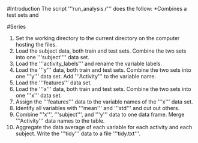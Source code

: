 #Introduction
The script '''run_analysis.r''' does the follow:
*Combines a test sets and

#Series
1. Set the working directory to the current directory on the computer hosting the files.
2. Load the subject data, both train and test sets. Combine the two sets into one '''subject'''' data set.
3. Load the '''activity_labels''' and rename the variable labels.
4. Load the '''y''' data, both train and test sets. Combine the two sets into one '''y''' data set. Add '''Activity''' to the variable name.
5. Load the '''features''' data set.
6. Load the '''x''' data, both train and test sets. Combine the two sets into one '''x''' data set.
7. Assign the '''features''' data to the variable names of the '''x''' data set.
8. Identify all variables with '''mean''' and '''std''' and cut out others.
9. Combine '''x''', '''subject''', and '''y''' data to one data frame. Merge '''Activity''' data names to the table.
10. Aggregate the data average of each variable for each activity and each subject. Write the '''tidy''' data to a file '''tidy.txt'''.
